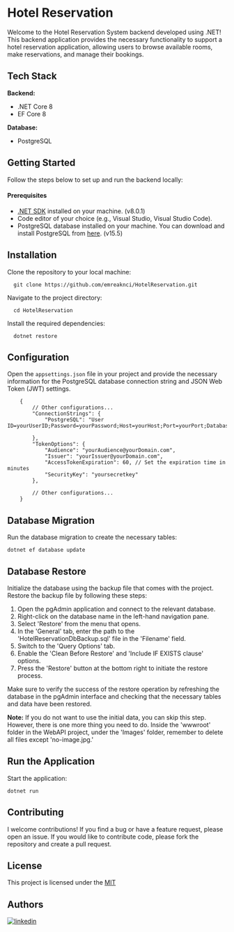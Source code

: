 
# Hotel Reservation

Welcome to the Hotel Reservation System backend developed using .NET! This backend application provides the necessary functionality to support a hotel reservation application, allowing users to browse available rooms, make reservations, and manage their bookings.



## Tech Stack

**Backend:** 
- .NET Core 8 
- EF Core 8

**Database:** 
- PostgreSQL


## Getting Started

Follow the steps below to set up and run the backend locally:


#### Prerequisites

- [.NET SDK](https://dotnet.microsoft.com/download) installed on your machine. (v8.0.1)
- Code editor of your choice (e.g., Visual Studio, Visual Studio Code).
- PostgreSQL database installed on your machine. You can download and install PostgreSQL from [here](https://www.postgresql.org/download/). (v15.5)


## Installation

Clone the repository to your local machine:

      git clone https://github.com/emreaknci/HotelReservation.git

Navigate to the project directory:

      cd HotelReservation

Install the required dependencies:

      dotnet restore

## Configuration

Open the `appsettings.json` file in your project and provide the necessary information for the PostgreSQL database connection string and JSON Web Token (JWT) settings.

        {
            // Other configurations...
            "ConnectionStrings": {
                "PostgreSQL": "User ID=yourUserID;Password=yourPassword;Host=yourHost;Port=yourPort;Database=HotelReservationDb;"

            },
            "TokenOptions": {
                "Audience": "yourAudience@yourDomain.com",
                "Issuer": "yourIssuer@yourDomain.com",
                "AccessTokenExpiration": 60, // Set the expiration time in minutes
                "SecurityKey": "yoursecretkey"
            },
            
            // Other configurations...
        }

## Database Migration

Run the database migration to create the necessary tables:

    dotnet ef database update

## Database Restore

Initialize the database using the backup file that comes with the project. Restore the backup file by following these steps:

1. Open the pgAdmin application and connect to the relevant database.
2. Right-click on the database name in the left-hand navigation pane.
3. Select 'Restore' from the menu that opens.
4. In the 'General' tab, enter the path to the 'HotelReservationDbBackup.sql' file in the 'Filename' field.
5. Switch to the 'Query Options' tab.
6. Enable the 'Clean Before Restore' and 'Include IF EXISTS clause' options.
7. Press the 'Restore' button at the bottom right to initiate the restore process.

Make sure to verify the success of the restore operation by refreshing the database in the pgAdmin interface and checking that the necessary tables and data have been restored.

**Note:** If you do not want to use the initial data, you can skip this step. However, there is one more thing you need to do. Inside the 'wwwroot' folder in the WebAPI project, under the 'Images' folder, remember to delete all files except 'no-image.jpg.'

## Run the Application


Start the application:

    dotnet run

## Contributing
I welcome contributions! If you find a bug or have a feature request, please open an issue. If you would like to contribute code, please fork the repository and create a pull request.

## License

This project is licensed under the [MIT](https://choosealicense.com/licenses/mit/)


## Authors

[![linkedin](https://img.shields.io/badge/linkedin-0A66C2?style=for-the-badge&logo=linkedin&logoColor=white)](https://www.linkedin.com/in/emreaknci/)


